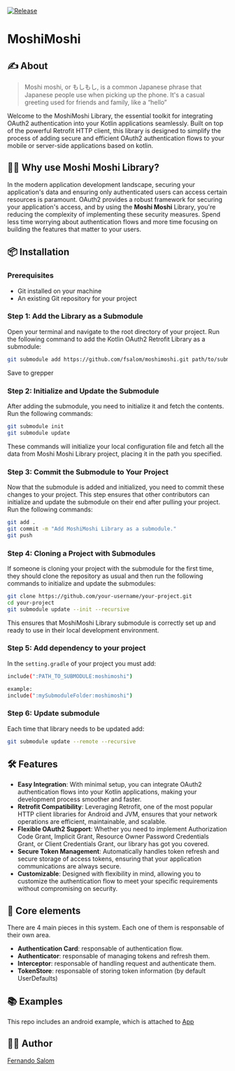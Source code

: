 [![Release](https://jitpack.io/v/fsalom/moshimoshi.svg)](https://jitpack.io/fsalom/moshimoshi)

# MoshiMoshi

## ✍️ About
> Moshi moshi, or もしもし, is a common Japanese phrase that Japanese people use when picking up the phone. It's a casual greeting used for friends and family, like a “hello”

Welcome to the MoshiMoshi Library, the essential toolkit for integrating OAuth2 authentication into your Kotlin applications seamlessly. Built on top of the powerful Retrofit HTTP client, this library is designed to simplify the process of adding secure and efficient OAuth2 authentication flows to your mobile or server-side applications based on kotlin.

## 🤷‍♂️ Why use Moshi Moshi Library?
In the modern application development landscape, securing your application's data and ensuring only authenticated users can access certain resources is paramount. OAuth2 provides a robust framework for securing your application's access, and by using the **Moshi Moshi** Library, you're reducing the complexity of implementing these security measures. Spend less time worrying about authentication flows and more time focusing on building the features that matter to your users.

## 📦 Installation 

### Prerequisites

- Git installed on your machine
- An existing Git repository for your project

### Step 1: Add the Library as a Submodule

Open your terminal and navigate to the root directory of your project. Run the following command to add the Kotlin OAuth2 Retrofit Library as a submodule:

```bash
git submodule add https://github.com/fsalom/moshimoshi.git path/to/submodule
```
Save to grepper

### Step 2: Initialize and Update the Submodule

After adding the submodule, you need to initialize it and fetch the contents. Run the following commands:

```bash
git submodule init
git submodule update
```

These commands will initialize your local configuration file and fetch all the data from Moshi Moshi Library project, placing it in the path you specified.

### Step 3: Commit the Submodule to Your Project

Now that the submodule is added and initialized, you need to commit these changes to your project. This step ensures that other contributors can initialize and update the submodule on their end after pulling your project. Run the following commands:

```bash
git add .
git commit -m "Add MoshiMoshi Library as a submodule."
git push
```

### Step 4: Cloning a Project with Submodules

If someone is cloning your project with the submodule for the first time, they should clone the repository as usual and then run the following commands to initialize and update the submodules:

```bash
git clone https://github.com/your-username/your-project.git
cd your-project
git submodule update --init --recursive
```

This ensures that MoshiMoshi Library submodule is correctly set up and ready to use in their local development environment.

### Step 5: Add dependency to your project

In the `setting.gradle` of your project you must add:

```bash
include(":PATH_TO_SUBMODULE:moshimoshi")

example:
include(":mySubmoduleFolder:moshimoshi")
```

### Step 6: Update submodule

Each time that library needs to be updated add:

```bash
git submodule update --remote --recursive
```

## 🛠️ Features
- **Easy Integration**: With minimal setup, you can integrate OAuth2 authentication flows into your Kotlin applications, making your development process smoother and faster.
- **Retrofit Compatibility**: Leveraging Retrofit, one of the most popular HTTP client libraries for Android and JVM, ensures that your network operations are efficient, maintainable, and scalable.
- **Flexible OAuth2 Support**: Whether you need to implement Authorization Code Grant, Implicit Grant, Resource Owner Password Credentials Grant, or Client Credentials Grant, our library has got you covered.
- **Secure Token Management**: Automatically handles token refresh and secure storage of access tokens, ensuring that your application communications are always secure.
- **Customizable**: Designed with flexibility in mind, allowing you to customize the authentication flow to meet your specific requirements without compromising on security.

## 🦾 Core elements
    
There are 4 main pieces in this system. Each one of them is responsable of their own area.

- **Authentication Card**: responsable of authentication flow.
- **Authenticator**:  responsable of managing tokens and refresh them.
- **Interceptor**: responsable of handling request and authenticate them.
- **TokenStore**: responsable of storing token information (by default UserDefaults)

## 📚 Examples
This repo includes an android example, which is attached to [App](https://github.com/fsalom/moshimoshi/tree/main/app/src/main/java/com/moshimoshi/app)

## 👨‍💻 Author
[Fernando Salom](https://github.com/fsalom)
